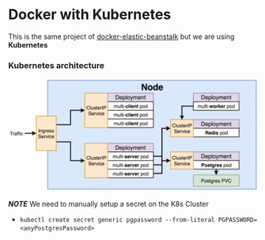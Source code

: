 # Docker with Kubernetes

This is the same project of [docker-elastic-beanstalk](https://github.com/Moath-Zaghdad/docker-elastic-beanstalk) but we are using **Kubernetes** 


### Kubernetes architecture
![Arch](./Architecture.png)

***NOTE*** We need to manually setup a secret on the K8s Cluster
 - `kubectl create secret generic pgpassword --from-literal PGPASSWORD=<anyPostgresPassword>`
